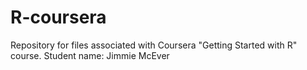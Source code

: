 # R-coursera
Repository for files associated with Coursera "Getting Started with R" course.
Student name:  Jimmie McEver
